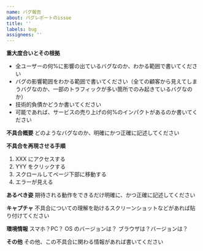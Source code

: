 ```yaml
---
name: バグ報告
about: バグレポートのissue
title: ''
labels: bug
assignees: ''
---
```


**重大度合いとその根拠**

- 全ユーザーの何%に影響の出ているバグなのか、わかる範囲で書いてください
- バグの影響範囲をわかる範囲で書いてください（全ての顧客から見えてしまうバグなのか、一部のトラフィックが多い箇所でのみ起きているバグなのか）
- 技術的負債かどうか書いてください
- 可能であれば、サービスの売り上げの何%のインパクトがあるのか書いてください

**不具合概要**
どのようなバグなのか、明確にかつ正確に記述してください

**不具合を再現させる手順**

1. XXX にアクセスする
2. YYY をクリックする
3. スクロールしてページ下部に移動する
4. エラーが見える

**あるべき姿**
期待される動作をできるだけ明確に、かつ正確に記述してください

**キャプチャ**
不具合についての理解を助けるスクリーンショットなどがあれば貼り付けてください

**環境情報**
スマホ？PC？
OS のバージョンは？
ブラウザは？バージョンは？

**その他**
その他、この不具合に関わる情報があれば書いてください
